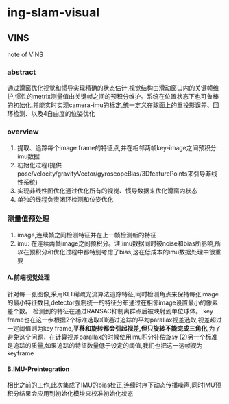 # ing-slam-visual

## VINS

note of VINS
<!-- more -->
### abstract
通过滑窗优化视觉和惯导实现精确的状态估计,视觉结构由滑动窗口内的关键帧维护,惯性的metrix测量值由关键帧之间的预积分维护。系统在位置状态下也可鲁棒的初始化,并能实时实现camera-imu的标定,统一定义在球面上的重投影误差、回环检测、以及4自由度的位姿优化
### overview
1. 提取、追踪每个image frame的特征点,并在相邻两帧key-image之间预积分imu数据
2. 初始化过程(提供pose/velocity/gravityVector/gyroscopeBias/3DfeaturePoints来引导非线性系统)
3. 实现非线性图优化通过优化所有的视觉、惯导数据来优化滑窗内状态
4. 单独的线程负责闭环检测和位姿优化
### 测量值预处理
1. image,连续帧之间检测特征并在上一帧检测新的特征
2. imu: 在连续两帧image之间预积分。注:imu数据同时被noise和bias所影响,所以在预积分和优化过程中都特别考虑了bias,这在低成本的imu数据处理中很重要
#### A.前端视觉处理
针对每一张图像,采用KLT稀疏光流算法追踪特征,同时检测角点来保持每张image的最小特征数目,detector强制统一的特征分布通过在相邻image设置最小的像素差个数。 检测到的特征在通过RANSAC抑制离群点后被映射到单位球体。
key frame也在这一步根据2个标准选取:(1)通过追踪的平均parallax视差选取,视差超过一定阈值则为key frame,**平移和旋转都会引起视差,但只旋转不能完成三角化**,为了避免这个问题，在计算视差parallax的时候使用imu积分补偿旋转 (2)另一个标准是追踪的质量,如果追踪的特征数量低于设定的阈值,我们也把这一这帧视为keyframe
#### B.IMU-Preintegration
相比之前的工作,此次集成了IMU的bias校正,连续时序下动态传播噪声,同时IMU预积分结果会应用到初始化模块来校准初始化状态